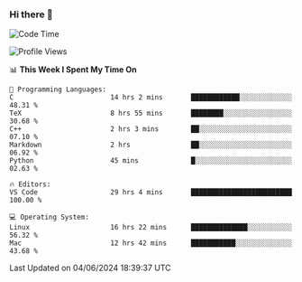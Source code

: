 ### Hi there 👋

<!--START_SECTION:waka-->
![Code Time](http://img.shields.io/badge/Code%20Time-672%20hrs%2050%20mins-blue)

![Profile Views](http://img.shields.io/badge/Profile%20Views-6-blue)

📊 **This Week I Spent My Time On** 

```text
💬 Programming Languages: 
C                        14 hrs 2 mins       ████████████░░░░░░░░░░░░░   48.31 % 
TeX                      8 hrs 55 mins       ████████░░░░░░░░░░░░░░░░░   30.68 % 
C++                      2 hrs 3 mins        ██░░░░░░░░░░░░░░░░░░░░░░░   07.10 % 
Markdown                 2 hrs               ██░░░░░░░░░░░░░░░░░░░░░░░   06.92 % 
Python                   45 mins             █░░░░░░░░░░░░░░░░░░░░░░░░   02.63 % 

🔥 Editors: 
VS Code                  29 hrs 4 mins       █████████████████████████   100.00 % 

💻 Operating System: 
Linux                    16 hrs 22 mins      ██████████████░░░░░░░░░░░   56.32 % 
Mac                      12 hrs 42 mins      ███████████░░░░░░░░░░░░░░   43.68 % 
```


 Last Updated on 04/06/2024 18:39:37 UTC
<!--END_SECTION:waka-->

<!--
**JackeyHua-SJTU/JackeyHua-SJTU** is a ✨ _special_ ✨ repository because its `README.md` (this file) appears on your GitHub profile.

Here are some ideas to get you started:

- 🔭 I’m currently working on ...
- 🌱 I’m currently learning ...
- 👯 I’m looking to collaborate on ...
- 🤔 I’m looking for help with ...
- 💬 Ask me about ...
- 📫 How to reach me: ...
- 😄 Pronouns: ...
- ⚡ Fun fact: ...
-->
